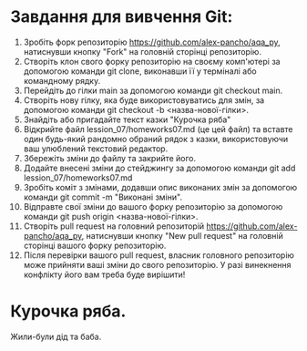 # Завдання для вивчення Git:

1. Зробіть форк репозиторію https://github.com/alex-pancho/aqa_py, натиснувши кнопку "Fork" на головній сторінці репозиторію.
1. Створіть клон свого форку репозиторію на своєму комп'ютері за допомогою команди git clone, виконавши її у терміналі або командному рядку.
1. Перейдіть до гілки main за допомогою команди git checkout main.
1. Створіть нову гілку, яка буде використовуватись для змін, за допомогою команди git checkout -b <назва-нової-гілки>.
1. Знайдіть або пригадайте текст казки "Курочка ряба"
1. Відкрийте файл lession_07/homeworks07.md (це цей файл) та вставте один будь-який рандомно обраний рядок з казки, використовуючи ваш улюблений текстовий редактор.
1. Збережіть зміни до файлу та закрийте його.
1. Додайте внесені зміни до стейджингу за допомогою команди git add lession_07/homeworks07.md
1. Зробіть коміт з змінами, додавши опис виконаних змін за допомогою команди git commit -m "Виконані зміни".
1. Відправте свої зміни до вашого форку репозиторію за допомогою команди git push origin <назва-нової-гілки>.
1. Створіть pull request на головний репозиторій https://github.com/alex-pancho/aqa_py, натиснувши кнопку "New pull request" на головній сторінці вашого форку репозиторію.
1. Після перевірки вашого pull request, власник головного репозиторію може прийняти ваші зміни до свого репозиторію. У разі винекнення конфлікту його вам треба буде вирішити!

# Курочка ряба.
Жили-були дід та баба.